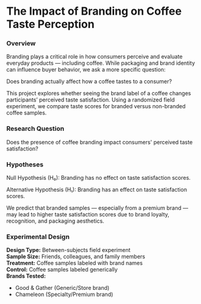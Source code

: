 # The Impact of Branding on Coffee Taste Perception
### Overview
Branding plays a critical role in how consumers perceive and evaluate everyday products — including coffee. While packaging and brand identity can influence buyer behavior, we ask a more specific question:

Does branding actually affect how a coffee tastes to a consumer?

This project explores whether seeing the brand label of a coffee changes participants’ perceived taste satisfaction. Using a randomized field experiment, we compare taste scores for branded versus non-branded coffee samples.

### Research Question
Does the presence of coffee branding impact consumers' perceived taste satisfaction?

### Hypotheses
Null Hypothesis (H₀): Branding has no effect on taste satisfaction scores.

Alternative Hypothesis (H₁): Branding has an effect on taste satisfaction scores.

We predict that branded samples — especially from a premium brand — may lead to higher taste satisfaction scores due to brand loyalty, recognition, and packaging aesthetics.

### Experimental Design
**Design Type:** Between-subjects field experiment  
**Sample Size:** Friends, colleagues, and family members    
**Treatment:** Coffee samples labeled with brand names  
**Control:** Coffee samples labeled generically   
**Brands Tested:**  
* Good & Gather (Generic/Store brand)
* Chameleon (Specialty/Premium brand)
